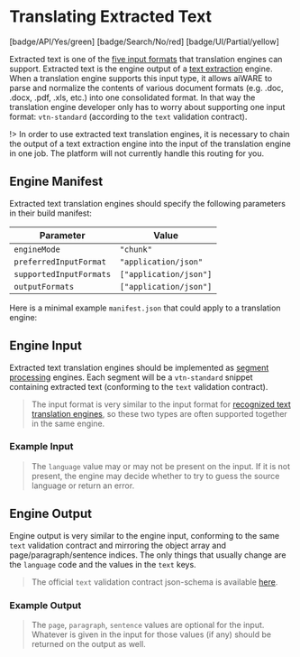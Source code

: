 # Translating Extracted Text

[badge/API/Yes/green]
[badge/Search/No/red]
[badge/UI/Partial/yellow]

Extracted text is one of the [five input formats](/developer/engines/cognitive/text/translation/?id=engine-input-options) that translation engines can support.
Extracted text is the engine output of a [text extraction](/developer/engines/cognitive/text/text-extraction/?id=engine-output) engine.
When a translation engine supports this input type, it allows aiWARE to parse and normalize the contents of various document formats (e.g. .doc, .docx, .pdf, .xls, etc.) into one consolidated format.
In that way the translation engine developer only has to worry about supporting one input format: `vtn-standard` (according to the `text` validation contract).

!> In order to use extracted text translation engines, it is necessary to chain the output of a text extraction engine into the input of the translation engine in one job.
The platform will not currently handle this routing for you.

## Engine Manifest

Extracted text translation engines should specify the following parameters in their build manifest:

| Parameter | Value |
| --------- | ----- |
| `engineMode` | `"chunk"` |
| `preferredInputFormat` | `"application/json"` |
| `supportedInputFormats` | `["application/json"]` |
| `outputFormats` | `["application/json"]` |

Here is a minimal example `manifest.json` that could apply to a translation engine:

[](manifest.example.json ':include :type=code json')

[](../../../../_snippets/engine-manifest-pointer.md ':include')

## Engine Input

Extracted text translation engines should be implemented as [segment processing](/developer/engines/processing-modes/segment-processing/) engines.
Each segment will be a `vtn-standard` snippet containing extracted text (conforming to the `text` validation contract).

> The input format is very similar to the input format for [recognized text translation engines](/developer/engines/cognitive/text/translation/recognized-text/?id=example-input),
so these two types are often supported together in the same engine.

### Example Input

[](vtn-standard-input.example.json ':include :type=code json')

> The `language` value may or may not be present on the input.
If it is not present, the engine may decide whether to try to guess the source language or return an error.

## Engine Output

Engine output is very similar to the engine input, conforming to the same `text` validation contract and mirroring the object array and page/paragraph/sentence indices.
The only things that usually change are the `language` code and the values in the `text` keys.

> The official `text` validation contract json-schema is available
[here](/schemas/vtn-standard/text/text.json ':ignore').

### Example Output

[](../../../../../../../schemas/vtn-standard/text/examples/extracted-text.with-language.json ':include :type=code json')

> The `page`, `paragraph`, `sentence` values are optional for the input.
Whatever is given in the input for those values (if any) should be returned on the output as well.
